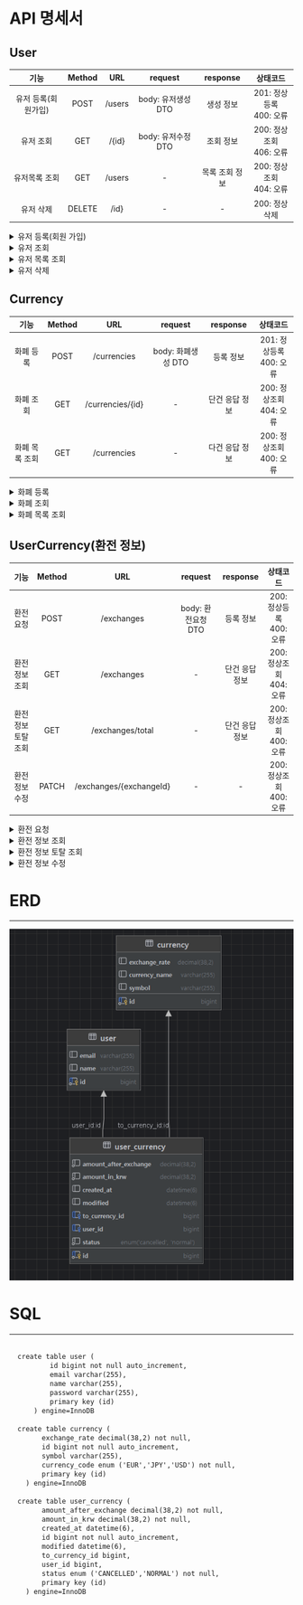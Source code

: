 # API 명세서

## User
|     기능      | Method |  URL   |      request      | response |          상태코드        |   
|:-----------:|:------:|:------:|:-----------------:|:--------:|:-----------------------:|
| 유저 등록(회원가입) |  POST  | /users | body:  유저생성 DTO |  생성 정보   | 201: 정상등록 <br/> 400: 오류 |
|    유저 조회    |  GET   | /{id}  | body:  유저수정 DTO |  조회 정보   |        200: 정상조회 <br/> 406: 오류|
|   유저목록 조회   |  GET   | /users |         -         | 목록 조회 정보 |        200: 정상조회 <br/> 404: 오류|
|    유저 삭제    | DELETE |  /id}   |         -         |    -     |        200: 정상삭제 <br/>       |

[//]: # (유저 등록)
<details>
    <summary>유저 등록(회원 가입)</summary>

- 요청 정보
    <table>
      <tr>
        <td ><b>메소드</b></td>
        <td ><b>요청 URL</b></td>
      </tr>
      <tr>
        <td>POST</td>
        <td >/users</td>
      </tr>
    </table>
- 예시
    - 요청: POST /users

  ```json
  {     
        "name" : "홍길동",
        "email" : "a@b.com",
        "password" : 1234
  }
  ```
    - 응답: HTTP/1.1 200 OK

  ```json
  {
        "id" : 1,
        "name" : "홍길동",
        "email" : "a@b.com"
  }
  ``` 
  
</details>

[//]: # (유저 조회)
<details>
    <summary>유저 조회</summary>

- 요청 정보
    <table>
      <tr>
        <td ><b>메소드</b></td>
        <td ><b>요청 URL</b></td>
      </tr>
      <tr>
        <td>GET</td>
        <td >/users/{id}</td>
      </tr>
    </table>
- 예시
    - 요청: GET /users/1

    - 응답: HTTP/1.1 200 OK

  ```json
    {
        "id" : 1,
        "name" : "홍길동",
        "email" : "a@b.com"
  }
  ```
</details>

[//]: # (유저 목록 조회)
<details>
    <summary>유저 목록 조회</summary>

- 요청 정보
    <table>
      <tr>
        <td ><b>메소드</b></td>
        <td ><b>요청 URL</b></td>
      </tr>
      <tr>
        <td>GET</td>
        <td >/users</td>
      </tr>
    </table>
- 예시
    - 요청: GET /users

    - 응답: HTTP/1.1 200 OK

  ```json
    [{
        "id" : 1,
        "name" : "홍길동",
        "email" : "a@b.com"
  },
  {
        "id" : 2,
        "name" : "김길동",
        "email" : "a@bc.com"
  },
  {
        "id" : 3,
        "name" : "박길동",
        "email" : "a@bcd.com"
  }
  ]
  ```
</details>

[//]: # (유저 삭제)
<details>
    <summary>유저 삭제</summary>

- 요청 정보
    <table>
      <tr>
        <td ><b>메소드</b></td>
        <td ><b>요청 URL</b></td>
      </tr>
      <tr>
        <td>DELETE</td>
        <td>/users/{id}</td>
      </tr>
    </table>

- 예시
    - 요청: DELETE /users/1
    - 응답: HTTP/1.1 200 OK
</details>

## Currency

|    기능    | Method |       URL        |    request     | response |          상태코드         |  
|:--------:|:------:|:----------------:|:--------------:|:--------:|:-----------------------:|
|  화폐 등록   |  POST  |   /currencies    | body: 화폐생성 DTO |  등록 정보   | 201: 정상등록 <br/> 400: 오류 |
|  화폐 조회   |  GET   | /currencies/{id} |       -        | 단건 응답 정보 |        200: 정상조회 <br/> 404: 오류|
| 화폐 목록 조회 |  GET   |   /currencies    |       -        | 다건 응답 정보 |        200: 정상조회 <br/> 400: 오류   |    

[//]: # (화폐 등록)
<details>
    <summary>화폐 등록</summary>

- 요청 정보
    <table>
      <tr>
        <td ><b>메소드</b></td>
        <td ><b>요청 URL</b></td>
      </tr>
      <tr>
        <td>POST</td>
        <td >/currencies</td>
      </tr>
    </table>
- 예시
    - 요청: POST /currencies

  ```json
  {     
        "currencyCode" : "USD",
        "exchangeRate" : "1430.00",
        "symbol" : "$"
  }
  ```
    - 응답: HTTP/1.1 201 Created

  ```json
  {     
        "id" : 1,
        "currencyCode" : "USD",
        "exchangeRate" : "1430.00",
        "symbol" : "$"
  }
  ```
</details>

[//]: # (화폐 조회)
<details>
    <summary>화폐 조회</summary>

- 요청 정보
    <table>
      <tr>
        <td ><b>메소드</b></td>
        <td ><b>요청 URL</b></td>
      </tr>
      <tr>
        <td>GET</td>
        <td >/currencies/{id}</td>
      </tr>
    </table>
- 예시
    - 요청: GET /currencies/1

    - 응답: HTTP/1.1 200 OK

  ```json
  {     
        "id" : 1,
        "currencyCode" : "USD",
        "exchangeRate" : "1430.00",
        "symbol" : "$"
  }
  ```
</details>

[//]: # (화폐 목록 조회)
<details>
    <summary>화폐 목록 조회</summary>

- 요청 정보
    <table>
      <tr>
        <td ><b>메소드</b></td>
        <td ><b>요청 URL</b></td>
      </tr>
      <tr>
        <td>GET</td>
        <td >/currencies</td>
      </tr>
    </table>
- 예시
    - 요청: GET /currencies

    - 응답: HTTP/1.1 200 OK
  ```json
  [{     
        "id" : 1,
        "currencyCode" : "USD",
        "exchangeRate" : "1430.00",
        "symbol" : "$"
  },
  {     
        "id" : 2,
        "currencyCode" : "JPY",
        "exchangeRate" : "9.19",
        "symbol" : "￥"
  },
  {     
        "id" : 3,
        "currencyCode" : "EUR",
        "exchangeRate" : "1474.38",
        "symbol" : " €"
  }
  ]
  ```
</details>

## UserCurrency(환전 정보)

|     기능      | Method |           URL           |    request     | response |          상태코드          | 
|:-----------:|:------:|:-----------------------:|:--------------:|:--------:|:-----------------------:|
|    환전 요청    |  POST  |       /exchanges        | body: 환전요청 DTO |  등록 정보   | 200: 정상등록 <br/> 400: 오류 |
|  환전 정보 조회   |  GET   |       /exchanges        |       -        | 단건 응답 정보 | 200: 정상조회 <br/> 404: 오류 |
| 환전 정보 토탈 조회 |  GET   |    /exchanges/total     |       -        | 단건 응답 정보 | 200: 정상조회 <br/> 400: 오류 |
|  환전 정보 수정   | PATCH  | /exchanges/{exchangeId} |       -        |    -     | 200: 정상조회 <br/> 400: 오류 |

[//]: # (환전 요청)
<details>
    <summary>환전 요청</summary>

- 요청 정보
    <table>
      <tr>
        <td ><b>메소드</b></td>
        <td ><b>요청 URL</b></td>
      </tr>
      <tr>
        <td>POST</td>
        <td >/exchanges</td>
      </tr>
    </table>
- 예시
    - 요청: POST /exchanges

  ```json
  {     
        "currencyCode" : "USD",
        "money" : 10000
  }
  ```
    - 응답: HTTP/1.1 200 OK

  ```json
  {     
        "name" : "홍길동",
        "currencyCode" : "USD",
        "beforeExchange" : 10000,
        "afterExchange" : 6.99,
        "status" : "NORMAL",
        "createdAt" : "2024-11-29:000000"
  }
  ```
</details>

[//]: # (환전 정보 조회)
<details>
    <summary>환전 정보 조회</summary>

- 요청 정보
    <table>
      <tr>
        <td ><b>메소드</b></td>
        <td ><b>요청 URL</b></td>
      </tr>
      <tr>
        <td>GET</td>
        <td >/exchanges</td>
      </tr>
    </table>
- 예시
    - 요청: GET /exchanges

    - 응답: HTTP/1.1 200 OK

  ```json
  [{     
        "name" : "홍길동",
        "currencyCode" : "USD",
        "beforeExchange" : 10000,
        "afterExchange" : 6.99,
        "createdAt" : "2024-11-29:000000"
  },
  {     
        "name" : "홍길동",
        "currencyCode" : "JPY",
        "beforeExchange" : 10000,
        "afterExchange" : 1088.13,
        "createdAt" : "2024-11-29:000000"
  },
  {     
        "name" : "홍길동",
        "currencyCode" : "EUR",
        "beforeExchange" : 10000,
        "afterExchange" : 6.78,
        "createdAt" : "2024-11-30:000000"
  }
  ]
  ```
</details>

[//]: # (환전 정보 조회)
<details>
    <summary>환전 정보 토탈 조회</summary>

- 요청 정보
    <table>
      <tr>
        <td ><b>메소드</b></td>
        <td ><b>요청 URL</b></td>
      </tr>
      <tr>
        <td>GET</td>
        <td >/exchanges/total</td>
      </tr>
    </table>
- 예시
    - 요청: GET /exchanges/total

    - 응답: HTTP/1.1 200 OK
  ```json
  {     
        "totalCount" : 3,
        "totalSum" : 30000.00
  }

  ```
</details>

[//]: # (환전 정보 수정)
<details>
    <summary>환전 정보 수정</summary>

- 요청 정보
    <table>
      <tr>
        <td ><b>메소드</b></td>
        <td ><b>요청 URL</b></td>
      </tr>
      <tr>
        <td>PATCH</td>
        <td >/exchanges/{exchangeId}</td>
      </tr>
    </table>
- 예시
    - 요청: PATCH /exchanges/1

    - 응답: HTTP/1.1 200 OK
  ```json
  {     
        "id" : 1
  }

  ```
</details>

# ERD

---
![ERD이미지](erd.png)

# SQL

---
```

  create table user (
          id bigint not null auto_increment,
          email varchar(255),
          name varchar(255),
          password varchar(255),
          primary key (id)
      ) engine=InnoDB
      
  create table currency (
        exchange_rate decimal(38,2) not null,
        id bigint not null auto_increment,
        symbol varchar(255),
        currency_code enum ('EUR','JPY','USD') not null,
        primary key (id)
    ) engine=InnoDB
    
  create table user_currency (
        amount_after_exchange decimal(38,2) not null,
        amount_in_krw decimal(38,2) not null,
        created_at datetime(6),
        id bigint not null auto_increment,
        modified datetime(6),
        to_currency_id bigint,
        user_id bigint,
        status enum ('CANCELLED','NORMAL') not null,
        primary key (id)
    ) engine=InnoDB

```
